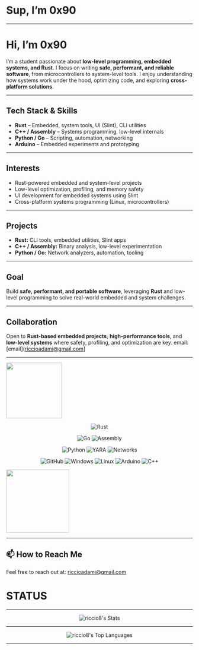 # Sup, I’m 0x90
---

# Hi, I’m 0x90

I’m a student passionate about **low-level programming, embedded systems, and Rust**. I focus on writing **safe, performant, and reliable software**, from microcontrollers to system-level tools. I enjoy understanding how systems work under the hood, optimizing code, and exploring **cross-platform solutions**.

---

## Tech Stack & Skills

* **Rust** – Embedded, system tools, UI (Slint), CLI utilities
* **C++ / Assembly** – Systems programming, low-level internals
* **Python / Go** – Scripting, automation, networking
* **Arduino** – Embedded experiments and prototyping

---

## Interests

* Rust-powered embedded and system-level projects
* Low-level optimization, profiling, and memory safety
* UI development for embedded systems using Slint
* Cross-platform systems programming (Linux, microcontrollers)

---

## Projects

* **Rust:** CLI tools, embedded utilities, Slint apps
* **C++ / Assembly:** Binary analysis, low-level experimentation
* **Python / Go:** Network analyzers, automation, tooling

---

## Goal

Build **safe, performant, and portable software**, leveraging **Rust** and low-level programming to solve real-world embedded and system challenges.

---

## Collaboration

Open to **Rust-based embedded projects**, **high-performance tools**, and **low-level systems** where safety, profiling, and optimization are key.
email: [email](riccioadami@gmail.com]

---
  
<img src="https://i.giphy.com/media/v1.Y2lkPTc5MGI3NjExcjBwa2t6MjBtMDY4ODQyNzhwYTNwbXYxaTM0bjByenNzenNyMm1lNiZlcD12MV9pbnRlcm5hbF9naWZfYnlfaWQmY3Q9Zw/unQ3IJU2RG7DO/giphy.gif" width="150"> 

<div align="center">

![Rust](https://img.shields.io/badge/rust-%23000000.svg?style=for-the-badge&logo=rust&logoColor=white)


![Go](https://img.shields.io/badge/Go-00ADD8?logo=go&logoColor=white&style=for-the-badge) ![Assembly](https://img.shields.io/badge/Assembly-525252?style=for-the-badge)

![Python](https://img.shields.io/badge/Python-3776AB?logo=python&logoColor=white&style=for-the-badge) ![YARA](https://img.shields.io/badge/YARA-008000?style=for-the-badge) ![Networks](https://img.shields.io/badge/Networks-008080?style=for-the-badge)

![GitHub](https://img.shields.io/badge/GitHub-181717?logo=github&logoColor=white&style=for-the-badge) ![Windows](https://img.shields.io/badge/Windows-0078D6?logo=windows&logoColor=white&style=for-the-badge) ![Linux](https://img.shields.io/badge/Linux-FCC624?logo=linux&logoColor=black&style=for-the-badge) ![Arduino](https://img.shields.io/badge/Arduino-00979D?logo=arduino&logoColor=white&style=for-the-badge) ![C++](https://img.shields.io/badge/C++-00599C?logo=cplusplus&logoColor=white&style=for-the-badge)

</div>

<img src="https://media.giphy.com/media/Ws6T5PN7wHv3cY8xy8/giphy.gif?cid=790b7611802ppew8a51pa5vv01898k0izc8d4vaa7a5qcijj&ep=v1_gifs_search&rid=giphy.gif&ct=g" width="170">



---
## 📫 How to Reach Me
Feel free to reach out at: [riccioadami@gmail.com](mailto:riccioadami@gmail.com)


# STATUS
---
<div align="center">
  
![riccio8's Stats](https://github-readme-stats.vercel.app/api?username=riccio8&theme=vue-dark&show_icons=true&hide_border=true&count_private=true)


---

![riccio8's Top Languages](https://github-readme-stats.vercel.app/api/top-langs/?username=riccio8&theme=vue-dark&show_icons=true&hide_border=true&layout=compact)

---
